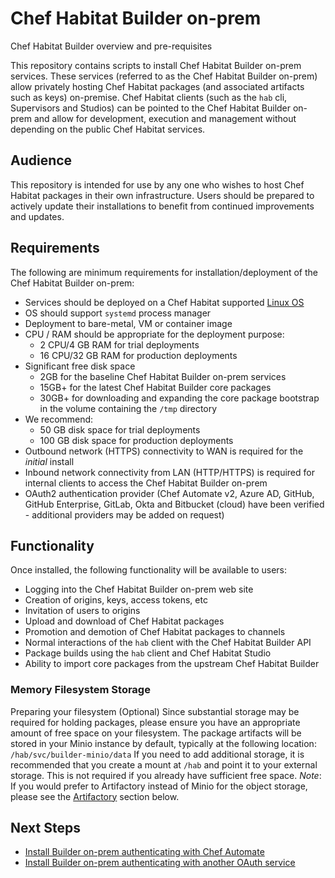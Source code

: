# Chef Habitat Builder on-prem

Chef Habitat Builder overview and pre-requisites

This repository contains scripts to install Chef Habitat Builder on-prem services. These services (referred to as the Chef Habitat Builder on-prem) allow privately hosting Chef Habitat packages (and associated artifacts such as keys) on-premise. Chef Habitat clients (such as the `hab` cli, Supervisors and Studios) can be pointed to the Chef Habitat Builder on-prem and allow for development, execution and management without depending on the public Chef Habitat services.

## Audience

This repository is intended for use by any one who wishes to host Chef Habitat packages in their own infrastructure. Users should be prepared to actively update their installations to benefit from continued improvements and updates.

## Requirements

The following are minimum requirements for installation/deployment of the Chef Habitat Builder on-prem:

* Services should be deployed on a Chef Habitat supported [Linux OS](https://www.habitat.sh/docs/install-habitat/)
* OS should support `systemd` process manager
* Deployment to bare-metal, VM or container image
* CPU / RAM should be appropriate for the deployment purpose:
  * 2 CPU/4 GB RAM for trial deployments
  * 16 CPU/32 GB RAM for production deployments
* Significant free disk space
  * 2GB for the baseline Chef Habitat Builder on-prem services
  * 15GB+ for the latest Chef Habitat Builder core packages
  * 30GB+ for downloading and expanding the core package bootstrap in the volume containing the `/tmp` directory
* We recommend:
  * 50 GB disk space for trial deployments
  * 100 GB disk space for production deployments
* Outbound network (HTTPS) connectivity to WAN is required for the _initial_ install
* Inbound network connectivity from LAN (HTTP/HTTPS) is required for internal clients to access the Chef Habitat Builder on-prem
* OAuth2 authentication provider (Chef Automate v2, Azure AD, GitHub, GitHub Enterprise, GitLab, Okta and Bitbucket (cloud) have been verified - additional providers may be added on request)

## Functionality

Once installed, the following functionality will be available to users:

* Logging into the Chef Habitat Builder on-prem web site
* Creation of origins, keys, access tokens, etc
* Invitation of users to origins
* Upload and download of Chef Habitat packages
* Promotion and demotion of Chef Habitat packages to channels
* Normal interactions of the `hab` client with the Chef Habitat Builder API
* Package builds using the `hab` client and Chef Habitat Studio
* Ability to import core packages from the upstream Chef Habitat Builder

### Memory Filesystem Storage

Preparing your filesystem (Optional)
Since substantial storage may be required for holding packages, please ensure you have an appropriate amount of free space on your filesystem.
The package artifacts will be stored in your Minio instance by default, typically at the following location: `/hab/svc/builder-minio/data`
If you need to add additional storage, it is recommended that you create a mount at `/hab` and point it to your external storage. This is not required if you already have sufficient free space.
*Note*: If you would prefer to Artifactory instead of Minio for the object storage, please see the [Artifactory](#using-artifactory-as-the-object-store-(alpha)) section below.

## Next Steps

* [Install Builder on-prem authenticating with Chef Automate](./builder-automate.md)
* [Install Builder on-prem authenticating with another OAuth service](./builder-oauth.md)
